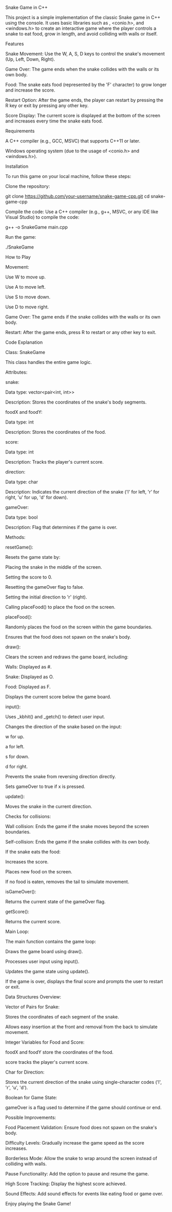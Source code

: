 Snake Game in C++

This project is a simple implementation of the classic Snake game in C++ using the console. It uses basic libraries such as <iostream>, <conio.h>, and <windows.h> to create an interactive game where the player controls a snake to eat food, grow in length, and avoid colliding with walls or itself.

Features

Snake Movement: Use the W, A, S, D keys to control the snake's movement (Up, Left, Down, Right).

Game Over: The game ends when the snake collides with the walls or its own body.

Food: The snake eats food (represented by the 'F' character) to grow longer and increase the score.

Restart Option: After the game ends, the player can restart by pressing the R key or exit by pressing any other key.

Score Display: The current score is displayed at the bottom of the screen and increases every time the snake eats food.

Requirements

A C++ compiler (e.g., GCC, MSVC) that supports C++11 or later.

Windows operating system (due to the usage of <conio.h> and <windows.h>).

Installation

To run this game on your local machine, follow these steps:

Clone the repository:

git clone https://github.com/your-username/snake-game-cpp.git
cd snake-game-cpp

Compile the code:
Use a C++ compiler (e.g., g++, MSVC, or any IDE like Visual Studio) to compile the code:

g++ -o SnakeGame main.cpp

Run the game:

./SnakeGame

How to Play

Movement:

Use W to move up.

Use A to move left.

Use S to move down.

Use D to move right.

Game Over: The game ends if the snake collides with the walls or its own body.

Restart: After the game ends, press R to restart or any other key to exit.

Code Explanation

Class: SnakeGame

This class handles the entire game logic.

Attributes:

snake:

Data type: vector<pair<int, int>>

Description: Stores the coordinates of the snake's body segments.

foodX and foodY:

Data type: int

Description: Stores the coordinates of the food.

score:

Data type: int

Description: Tracks the player's current score.

direction:

Data type: char

Description: Indicates the current direction of the snake ('l' for left, 'r' for right, 'u' for up, 'd' for down).

gameOver:

Data type: bool

Description: Flag that determines if the game is over.

Methods:

resetGame():

Resets the game state by:

Placing the snake in the middle of the screen.

Setting the score to 0.

Resetting the gameOver flag to false.

Setting the initial direction to 'r' (right).

Calling placeFood() to place the food on the screen.

placeFood():

Randomly places the food on the screen within the game boundaries.

Ensures that the food does not spawn on the snake's body.

draw():

Clears the screen and redraws the game board, including:

Walls: Displayed as #.

Snake: Displayed as O.

Food: Displayed as F.

Displays the current score below the game board.

input():

Uses _kbhit() and _getch() to detect user input.

Changes the direction of the snake based on the input:

w for up.

a for left.

s for down.

d for right.

Prevents the snake from reversing direction directly.

Sets gameOver to true if x is pressed.

update():

Moves the snake in the current direction.

Checks for collisions:

Wall collision: Ends the game if the snake moves beyond the screen boundaries.

Self-collision: Ends the game if the snake collides with its own body.

If the snake eats the food:

Increases the score.

Places new food on the screen.

If no food is eaten, removes the tail to simulate movement.

isGameOver():

Returns the current state of the gameOver flag.

getScore():

Returns the current score.

Main Loop:

The main function contains the game loop:

Draws the game board using draw().

Processes user input using input().

Updates the game state using update().

If the game is over, displays the final score and prompts the user to restart or exit.

Data Structures Overview:

Vector of Pairs for Snake:

Stores the coordinates of each segment of the snake.

Allows easy insertion at the front and removal from the back to simulate movement.

Integer Variables for Food and Score:

foodX and foodY store the coordinates of the food.

score tracks the player's current score.

Char for Direction:

Stores the current direction of the snake using single-character codes ('l', 'r', 'u', 'd').

Boolean for Game State:

gameOver is a flag used to determine if the game should continue or end.

Possible Improvements:

Food Placement Validation: Ensure food does not spawn on the snake's body.

Difficulty Levels: Gradually increase the game speed as the score increases.

Borderless Mode: Allow the snake to wrap around the screen instead of colliding with walls.

Pause Functionality: Add the option to pause and resume the game.

High Score Tracking: Display the highest score achieved.

Sound Effects: Add sound effects for events like eating food or game over.

Enjoy playing the Snake Game!
